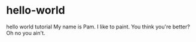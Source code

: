 # hello-world
hello world tutorial
My name is Pam. I like to paint.
You think you're better? Oh no you ain't.
